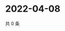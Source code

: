 # 2022-04-08

共 0 条

<!-- BEGIN WEIBO -->
<!-- 最后更新时间 Fri Apr 08 2022 11:38:14 GMT+0800 (China Standard Time) -->

<!-- END WEIBO -->
